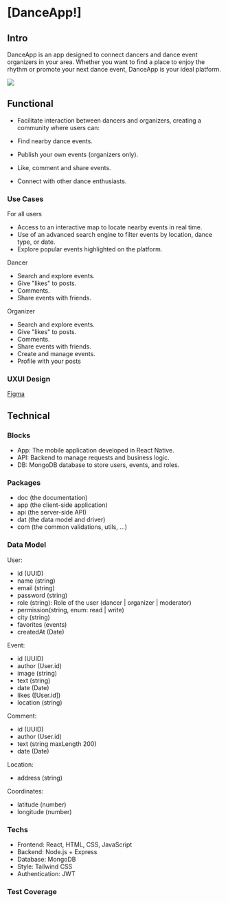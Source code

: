 # [DanceApp!]

## Intro

DanceApp is an app designed to connect dancers and dance event organizers in your area. Whether you want to find a place to enjoy the rhythm or promote your next dance event, DanceApp is your ideal platform.

![](https://i.gifer.com/xz.gif)

## Functional

- Facilitate interaction between dancers and organizers, creating a community where users can:

- Find nearby dance events.
- Publish your own events (organizers only).
- Like, comment and share events.
- Connect with other dance enthusiasts.

### Use Cases

For all users

- Access to an interactive map to locate nearby events in real time.
- Use of an advanced search engine to filter events by location, dance type, or date.
- Explore popular events highlighted on the platform.

Dancer

- Search and explore events.
- Give "likes" to posts.
- Comments.
- Share events with friends.

Organizer

- Search and explore events.
- Give "likes" to posts.
- Comments.
- Share events with friends.
- Create and manage events.
- Profile with your posts

### UXUI Design

[Figma](https://figma.com)

## Technical

### Blocks

- App: The mobile application developed in React Native.
- API: Backend to manage requests and business logic.
- DB: MongoDB database to store users, events, and roles.

### Packages

- doc (the documentation)
- app (the client-side application)
- api (the server-side API)
- dat (the data model and driver)
- com (the common validations, utils, ...)

### Data Model

User:

- id (UUID)
- name (string)
- email (string)
- password (string)
- role (string): Role of the user (dancer | organizer | moderator)
- permission(string, enum: read | write)
- city (string)
- favorites (events)
- createdAt (Date)

Event:

- id (UUID)
- author (User.id)
- image (string)
- text (string)
- date (Date)
- likes ([User.id])
- location (string)

Comment:

- id (UUID)
- author (User.id)
- text (string maxLength 200)
- date (Date)

Location:

- address (string)

Coordinates:

- latitude (number)
- longitude (number)

### Techs

- Frontend: React, HTML, CSS, JavaScript
- Backend: Node.js + Express
- Database: MongoDB
- Style: Tailwind CSS
- Authentication: JWT

### Test Coverage
